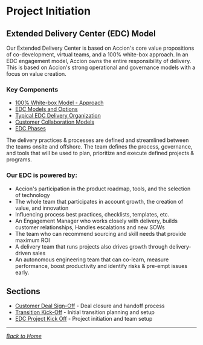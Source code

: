 # Project Initiation

## Extended Delivery Center (EDC) Model

Our Extended Delivery Center is based on Accion's core value propositions of co-development, virtual teams, and a 100% white-box approach. In an EDC engagement model, Accion owns the entire responsibility of delivery. This is based on Accion's strong operational and governance models with a focus on value creation.

### Key Components

- [100% White-box Model - Approach](customer-deal-signoff.md)
- [EDC Models and Options](customer-deal-signoff.md)
- [Typical EDC Delivery Organization](customer-deal-signoff.md)
- [Customer Collaboration Models](customer-deal-signoff.md)
- [EDC Phases](customer-deal-signoff.md)

The delivery practices & processes are defined and streamlined between the teams onsite and offshore. The team defines the process, governance, and tools that will be used to plan, prioritize and execute defined projects & programs.

### Our EDC is powered by:

- Accion's participation in the product roadmap, tools, and the selection of technology
- The whole team that participates in account growth, the creation of value, and innovation
- Influencing process best practices, checklists, templates, etc.
- An Engagement Manager who works closely with delivery, builds customer relationships, Handles escalations and new SOWs
- The team who can recommend sourcing and skill needs that provide maximum ROI
- A delivery team that runs projects also drives growth through delivery-driven sales
- An autonomous engineering team that can co-learn, measure performance, boost productivity and identify risks & pre-empt issues early.

## Sections

- [Customer Deal Sign-Off](customer-deal-signoff.md) - Deal closure and handoff process
- [Transition Kick-Off](transition-kickoff.md) - Initial transition planning and setup
- [EDC Project Kick Off](edc-project-kickoff.md) - Project initiation and team setup

---

*[Back to Home](../index.md)*
